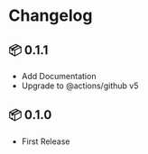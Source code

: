 # Changelog

## 📦 0.1.1

* Add Documentation
* Upgrade to @actions/github v5

## 📦 0.1.0

* First Release
